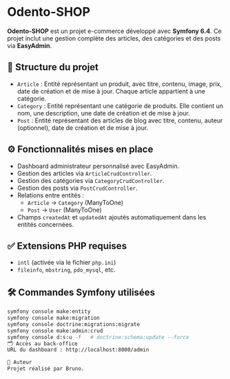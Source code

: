 # Odento-SHOP

**Odento-SHOP** est un projet e-commerce développé avec **Symfony 6.4**. Ce projet inclut une gestion complète des articles, des catégories et des posts via **EasyAdmin**.

## 🧱 Structure du projet

- `Article` : Entité représentant un produit, avec titre, contenu, image, prix, date de création et de mise à jour. Chaque article appartient à une catégorie.
- `Category` : Entité représentant une catégorie de produits. Elle contient un nom, une description, une date de création et de mise à jour.
- `Post` : Entité représentant des articles de blog avec titre, contenu, auteur (optionnel), date de création et de mise à jour.

## ⚙️ Fonctionnalités mises en place

- Dashboard administrateur personnalisé avec EasyAdmin.
- Gestion des articles via `ArticleCrudController`.
- Gestion des catégories via `CategoryCrudController`.
- Gestion des posts via `PostCrudController`.
- Relations entre entités :
  - `Article` → `Category` (ManyToOne)
  - `Post` → `User` (ManyToOne)
- Champs `createdAt` et `updatedAt` ajoutés automatiquement dans les entités concernées.

## ✅ Extensions PHP requises

- `intl` (activée via le fichier `php.ini`)
- `fileinfo`, `mbstring`, `pdo_mysql`, etc.

## 🛠️ Commandes Symfony utilisées

```bash
symfony console make:entity
symfony console make:migration
symfony console doctrine:migrations:migrate
symfony console make:admin:crud
symfony console d:s:u -f   # doctrine:schema:update --force
🗂️ Accès au back-office
URL du dashboard : http://localhost:8000/admin

👤 Auteur
Projet réalisé par Bruno.